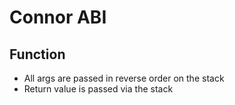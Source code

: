 # Connor ABI

## Function
- All args are passed in reverse order on the stack
- Return value is passed via the stack
